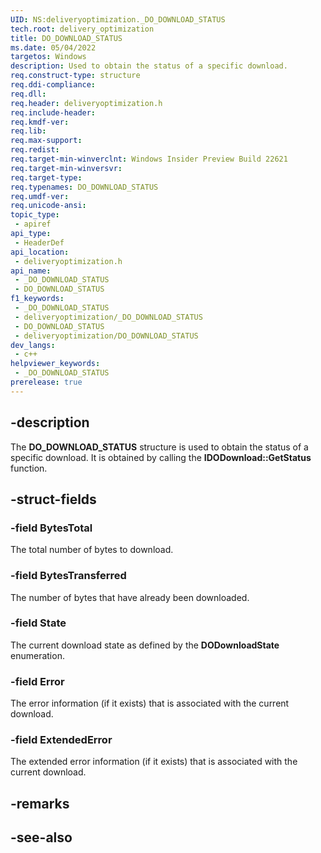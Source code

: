 ```yaml
---
UID: NS:deliveryoptimization._DO_DOWNLOAD_STATUS
tech.root: delivery_optimization
title: DO_DOWNLOAD_STATUS
ms.date: 05/04/2022
targetos: Windows
description: Used to obtain the status of a specific download.
req.construct-type: structure
req.ddi-compliance: 
req.dll: 
req.header: deliveryoptimization.h
req.include-header: 
req.kmdf-ver: 
req.lib: 
req.max-support: 
req.redist: 
req.target-min-winverclnt: Windows Insider Preview Build 22621
req.target-min-winversvr: 
req.target-type: 
req.typenames: DO_DOWNLOAD_STATUS
req.umdf-ver: 
req.unicode-ansi: 
topic_type:
 - apiref
api_type:
 - HeaderDef
api_location:
 - deliveryoptimization.h
api_name:
 - _DO_DOWNLOAD_STATUS
 - DO_DOWNLOAD_STATUS
f1_keywords:
 - _DO_DOWNLOAD_STATUS
 - deliveryoptimization/_DO_DOWNLOAD_STATUS
 - DO_DOWNLOAD_STATUS
 - deliveryoptimization/DO_DOWNLOAD_STATUS
dev_langs:
 - c++
helpviewer_keywords:
 - _DO_DOWNLOAD_STATUS
prerelease: true
---
```


## -description

The **DO_DOWNLOAD_STATUS** structure is used to obtain the status of a specific download. It is obtained by calling the **IDODownload::GetStatus** function.

## -struct-fields

### -field BytesTotal

The total number of bytes to download.

### -field BytesTransferred

The number of bytes that have already been downloaded.

### -field State

The current download state as defined by the **DODownloadState** enumeration.

### -field Error

The error information (if it exists) that is associated with the current download.

### -field ExtendedError

The extended error information (if it exists) that is associated with the current download.

## -remarks

## -see-also
